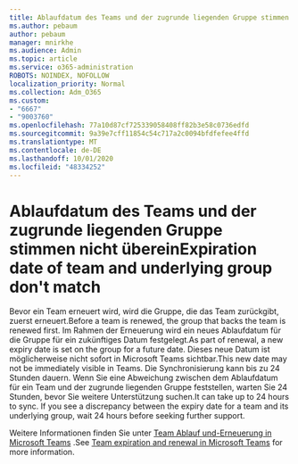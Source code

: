 ```yaml
---
title: Ablaufdatum des Teams und der zugrunde liegenden Gruppe stimmen nicht überein
ms.author: pebaum
author: pebaum
manager: mnirkhe
ms.audience: Admin
ms.topic: article
ms.service: o365-administration
ROBOTS: NOINDEX, NOFOLLOW
localization_priority: Normal
ms.collection: Adm_O365
ms.custom:
- "6667"
- "9003760"
ms.openlocfilehash: 77a10d87cf725339058408ff82b3e58c0736edfd
ms.sourcegitcommit: 9a39e7cff11854c54c717a2c0094bfdfefee4ffd
ms.translationtype: MT
ms.contentlocale: de-DE
ms.lasthandoff: 10/01/2020
ms.locfileid: "48334252"
---
```

# <a name="expiration-date-of-team-and-underlying-group-dont-match"></a><span data-ttu-id="e531b-102">Ablaufdatum des Teams und der zugrunde liegenden Gruppe stimmen nicht überein</span><span class="sxs-lookup"><span data-stu-id="e531b-102">Expiration date of team and underlying group don't match</span></span>

<span data-ttu-id="e531b-103">Bevor ein Team erneuert wird, wird die Gruppe, die das Team zurückgibt, zuerst erneuert.</span><span class="sxs-lookup"><span data-stu-id="e531b-103">Before a team is renewed, the group that backs the team is renewed first.</span></span> <span data-ttu-id="e531b-104">Im Rahmen der Erneuerung wird ein neues Ablaufdatum für die Gruppe für ein zukünftiges Datum festgelegt.</span><span class="sxs-lookup"><span data-stu-id="e531b-104">As part of renewal, a new expiry date is set on the group for a future date.</span></span> <span data-ttu-id="e531b-105">Dieses neue Datum ist möglicherweise nicht sofort in Microsoft Teams sichtbar.</span><span class="sxs-lookup"><span data-stu-id="e531b-105">This new date may not be immediately visible in Teams.</span></span> <span data-ttu-id="e531b-106">Die Synchronisierung kann bis zu 24 Stunden dauern. Wenn Sie eine Abweichung zwischen dem Ablaufdatum für ein Team und der zugrunde liegenden Gruppe feststellen, warten Sie 24 Stunden, bevor Sie weitere Unterstützung suchen.</span><span class="sxs-lookup"><span data-stu-id="e531b-106">It can take up to 24 hours to sync. If you see a discrepancy between the expiry date for a team and its underlying group, wait 24 hours before seeking further support.</span></span>  

<span data-ttu-id="e531b-107">Weitere Informationen finden Sie unter [Team Ablauf und-Erneuerung in Microsoft Teams](https://docs.microsoft.com/microsoftteams/team-expiration-renewal)  .</span><span class="sxs-lookup"><span data-stu-id="e531b-107">See [Team expiration and renewal in Microsoft Teams](https://docs.microsoft.com/microsoftteams/team-expiration-renewal)  for more information.</span></span>
